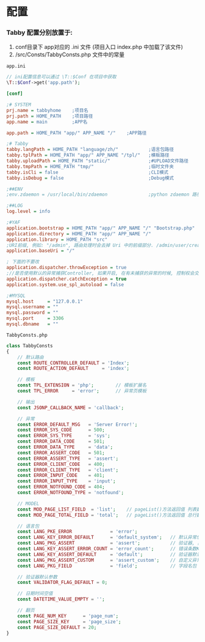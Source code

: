 # 配置


### Tabby 配置分别放置于:
1) conf目录下 app对应的 .ini 文件 (项目入口 index.php 中加载了该文件)
2) /src/Consts/TabbyConsts.php 文件中的常量

```app.ini```

```php
// ini配置信息可以通过 \T::$Conf 在项目中获取
\T::$Conf->get('app.path');
```

```ini
[conf]

;# SYSTEM
prj.name = tabbyhome    ;项目名
prj.path = HOME_PATH    ;项目路径
app.name = main         ;APP名

app.path = HOME_PATH "app/" APP_NAME "/"    ;APP路径

;# Tabby
tabby.langPath = HOME_PATH "language/zh/"           ;语言包路径
tabby.tplPath = HOME_PATH "app/" APP_NAME "/tpl/"   ;模板路径
tabby.uploadPath = HOME_PATH "static/"              ;#UPLOAD文件路径
tabby.tmpPath = HOME_PATH "tmp/"                    ;临时文件夹
tabby.isCli = false                                 ;CLI模式
tabby.isDebug = false                               ;Debug模式

;##ENV
;env.zdaemon = /usr/local/bin/zdaemon               ;python zdaemon 路径

;##LOG
log.level = info

;#YAF
application.bootstrap = HOME_PATH "app/" APP_NAME "/" "Bootstrap.php"   ;Bootstrap路径(绝对路径)
application.directory = HOME_PATH "app/" APP_NAME "/"                   ;APP路径
application.library = HOME_PATH "src"                                   ;本地(自身)类库的绝对目录地址
;URI前缀, 例如: "/admin", 路由处理时会去掉 Uri 中的前缀部分. /admin/user/create 将指向UserController::createAction
application.baseUri = "/"                                               

; 下面的不要改
application.dispatcher.throwException = true                            ;在出错的时候, 是否抛出异常
;//是否使用默认的异常捕获Controller, 如果开启, 在有未捕获的异常的时候, 控制权会交给ErrorController的errorAction方法, 可以通过$request->getException()获得此异常对象
application.dispatcher.catchException = true
application.system.use_spl_autoload = false                             ;启用SPL autoload

;#MYSQL
mysql.host     = "127.0.0.1"
mysql.username = ""
mysql.password = ""
mysql.port     = 3306
mysql.dbname   = ""
```

```TabbyConsts.php```

```php
class TabbyConsts
{
    // 默认路由
    const ROUTE_CONTROLLER_DEFAULT = 'Index';
    const ROUTE_ACTION_DEFAULT     = 'index';

    // 模板
    const TPL_EXTENSION = 'php';        // 模板扩展名
    const TPL_ERROR     = 'error';      // 异常页模板

    // 输出
    const JSONP_CALLBACK_NAME = 'callback';

    // 异常
    const ERROR_DEFAULT_MSG   = 'Server Error!';
    const ERROR_SYS_CODE      = 500;
    const ERROR_SYS_TYPE      = 'sys';
    const ERROR_DATA_CODE     = 501;
    const ERROR_DATA_TYPE     = 'data';
    const ERROR_ASSERT_CODE   = 501;
    const ERROR_ASSERT_TYPE   = 'assert';
    const ERROR_CLIENT_CODE   = 400;
    const ERROR_CLIENT_TYPE   = 'client';
    const ERROR_INPUT_CODE    = 401;
    const ERROR_INPUT_TYPE    = 'input';
    const ERROR_NOTFOUND_CODE = 404;
    const ERROR_NOTFOUND_TYPE = 'notfound';

    // MODEL
    const MOD_PAGE_LIST_FIELD  = 'list';    // pageList()方法返回值 列表数据下标
    const MOD_PAGE_TOTAL_FIELD = 'total';   // pageList()方法返回值 总行数下标

    // 语言包
    const LANG_PKE_ERROR              = 'error';
    const LANG_KEY_ERROR_DEFAULT      = 'default_system';   // 默认异常信息Key
    const LANG_PKG_ASSERT             = 'assert';           // 验证器, 异常包
    const LANG_KEY_ASSERT_ERROR_COUNT = 'error_count';      // 错误条数Key, 返回全部错误信息时使用
    const LANG_KEY_ASSERT_DEFAULT     = 'default';          // 验证器默认异常信息Key
    const LANG_PKG_ASSERT_CUSTOM      = 'assert_custom';    // 自定义异常信息包
    const LANG_PKG_FIELD              = 'field';            // 字段名包

    // 验证器默认参数
    const VALIDATOR_FLAG_DEFAULT = 0;

    // 日期时间空值
    const DATETIME_VALUE_EMPTY = '';

    // 翻页
    const PAGE_NUM_KEY      = 'page_num';
    const PAGE_SIZE_KEY     = 'page_size';
    const PAGE_SIZE_DEFAULT = 20;
}

```